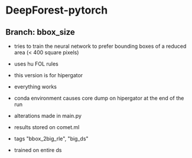 # DeepForest-pytorch
## Branch: bbox_size

* tries to train the neural network to prefer bounding boxes of a reduced area (< 400 square pixels)

* uses hu FOL rules

* this version is for hipergator

* everything works

* conda environment causes core dump on hipergator at the end of the run

* alterations made in main.py

* results stored on comet.ml

* tags "bbox_2big_rle", "big_ds"

* trained on entire ds
